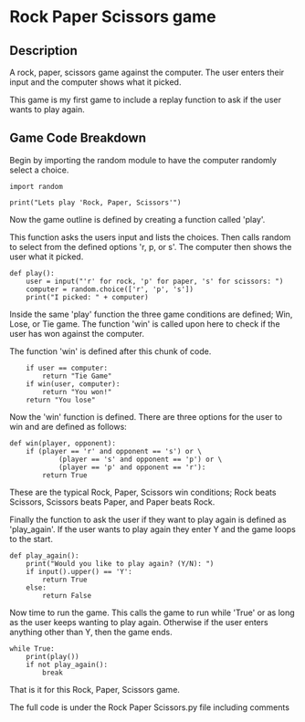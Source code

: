 # Rock Paper Scissors game

## Description
A rock, paper, scissors game against the computer. The user enters their input and the computer shows what it picked. 

This game is my first game to include a replay function to ask if the user wants to play again.

## Game Code Breakdown

Begin by importing the random module to have the computer randomly select a choice.

```
import random

print("Lets play 'Rock, Paper, Scissors'")
```

Now the game outline is defined by creating a function called 'play'.

This function asks the users input and lists the choices. Then calls random to select from the defined options 'r, p, or s'.
The computer then shows the user what it picked.

```
def play():  
    user = input("'r' for rock, 'p' for paper, 's' for scissors: ")
    computer = random.choice(['r', 'p', 's'])
    print("I picked: " + computer)
```

Inside the same 'play' function the three game conditions are defined; Win, Lose, or Tie game.
The function 'win' is called upon here to check if the user has won against the computer.

The function 'win' is defined after this chunk of code.

```
    if user == computer:
        return "Tie Game"
    if win(user, computer):
        return "You won!"
    return "You lose"
```

Now the 'win' function is defined.
There are three options for the user to win and are defined as follows:

```
def win(player, opponent):
    if (player == 'r' and opponent == 's') or \
            (player == 's' and opponent == 'p') or \
            (player == 'p' and opponent == 'r'):
        return True
```

These are the typical Rock, Paper, Scissors win conditions; Rock beats Scissors, Scissors beats Paper, and Paper beats Rock.

Finally the function to ask the user if they want to play again is defined as 'play_again'.
If the user wants to play again they enter Y and the game loops to the start.

```
def play_again():
    print("Would you like to play again? (Y/N): ")
    if input().upper() == 'Y':
        return True
    else:
        return False
```

Now time to run the game. This calls the game to run while 'True' or as long as the user keeps wanting to play again.
Otherwise if the user enters anything other than Y, then the game ends.

```
while True:
    print(play()) 
    if not play_again():
        break     
```

That is it for this Rock, Paper, Scissors game.

The full code is under the Rock Paper Scissors.py file including comments
